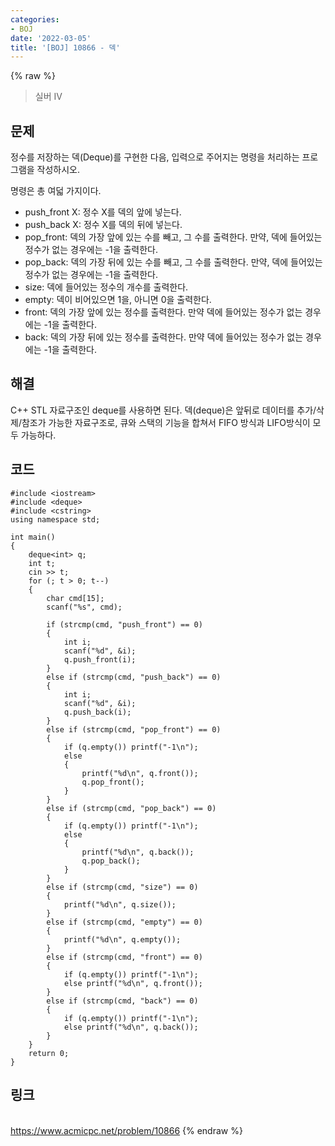 ```yaml
---
categories:
- BOJ
date: '2022-03-05'
title: '[BOJ] 10866 - 덱'
---
```


{% raw %}
>실버 IV

## 문제
정수를 저장하는 덱(Deque)를 구현한 다음, 입력으로 주어지는 명령을 처리하는 프로그램을 작성하시오.

명령은 총 여덟 가지이다.
-   push_front X: 정수 X를 덱의 앞에 넣는다.
-   push_back X: 정수 X를 덱의 뒤에 넣는다.
-   pop_front: 덱의 가장 앞에 있는 수를 빼고, 그 수를 출력한다. 만약, 덱에 들어있는 정수가 없는 경우에는 -1을 출력한다.
-   pop_back: 덱의 가장 뒤에 있는 수를 빼고, 그 수를 출력한다. 만약, 덱에 들어있는 정수가 없는 경우에는 -1을 출력한다.
-   size: 덱에 들어있는 정수의 개수를 출력한다.
-   empty: 덱이 비어있으면 1을, 아니면 0을 출력한다.
-   front: 덱의 가장 앞에 있는 정수를 출력한다. 만약 덱에 들어있는 정수가 없는 경우에는 -1을 출력한다.
-   back: 덱의 가장 뒤에 있는 정수를 출력한다. 만약 덱에 들어있는 정수가 없는 경우에는 -1을 출력한다.

##  해결
C++ STL 자료구조인 deque를 사용하면 된다. 덱(deque)은 앞뒤로 데이터를 추가/삭제/참조가 가능한 자료구조로, 큐와 스택의 기능을 합쳐서 FIFO 방식과 LIFO방식이 모두 가능하다.

## 코드
```
#include <iostream>
#include <deque>
#include <cstring>
using namespace std;

int main()
{
	deque<int> q;
	int t;
	cin >> t;
	for (; t > 0; t--)
	{
		char cmd[15];
		scanf("%s", cmd);

		if (strcmp(cmd, "push_front") == 0)
		{
			int i;
			scanf("%d", &i);
			q.push_front(i);
		}
		else if (strcmp(cmd, "push_back") == 0)
		{
			int i;
			scanf("%d", &i);
			q.push_back(i);
		}
		else if (strcmp(cmd, "pop_front") == 0)
		{
			if (q.empty()) printf("-1\n");
			else
			{
				printf("%d\n", q.front());
				q.pop_front();
			}
		}
		else if (strcmp(cmd, "pop_back") == 0)
		{
			if (q.empty()) printf("-1\n");
			else
			{
				printf("%d\n", q.back());
				q.pop_back();
			}
		}
		else if (strcmp(cmd, "size") == 0)
		{
			printf("%d\n", q.size());
		}
		else if (strcmp(cmd, "empty") == 0)
		{
			printf("%d\n", q.empty());
		}
		else if (strcmp(cmd, "front") == 0)
		{
			if (q.empty()) printf("-1\n");
			else printf("%d\n", q.front());
		}
		else if (strcmp(cmd, "back") == 0)
		{
			if (q.empty()) printf("-1\n");
			else printf("%d\n", q.back());
		}
	}
	return 0;
}
```

## 링크
<br>https://www.acmicpc.net/problem/10866
{% endraw %}